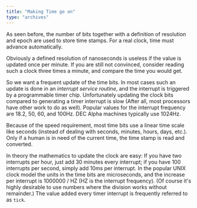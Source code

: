 ```yaml
---
title: "Making Time go on"
type: "archives"
--- 
```


As seen before, the number of bits together with a definition of resolution and epoch are used to store time stamps. For a real clock, time must advance automatically.

Obviously a defined resolution of nanoseconds is useless if the value is updated once per minute. If you are still not convinced, consider reading such a clock three times a minute, and compare the time you would get.

So we want a frequent update of the time bits. In most cases such an update is done in an _interrupt service routine_, and the interrupt is triggered by a programmable timer chip. Unfortunately updating the clock bits compared to generating a timer interrupt is slow (After all, most processors have other work to do as well). Popular values for the interrupt frequency are 18.2, 50, 60, and 100Hz. DEC Alpha machines typically use 1024Hz.

Because of the speed requirement, most time bits use a linear time scale like seconds (instead of dealing with seconds, minutes, hours, days, etc.). Only if a human is in need of the current time, the time stamp is read and converted.

In theory the mathematics to update the clock are easy: If you have two interrupts per hour, just add 30 minutes every interrupt; if you have 100 interrupts per second, simply add 10ms per interrupt. In the popular UNIX clock model the units in the time bits are microseconds, and the increase per interrupt is 1000000 / HZ (HZ is the interrupt frequency). (Of course it's highly desirable to use numbers where the division works without remainder.) The value added every timer interrupt is frequently referred to as `tick`.

